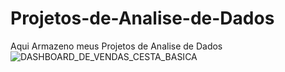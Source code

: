 # Projetos-de-Analise-de-Dados
Aqui Armazeno meus Projetos de Analise de Dados
![DASHBOARD_DE_VENDAS_CESTA_BASICA](https://github.com/pedrorock87/Projetos-de-Analise-de-Dados/assets/118363097/c57e7fd5-417b-47d9-863a-0544e9c00c8e)

